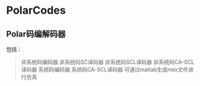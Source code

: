 # PolarCodes
Polar码编解码器
----------
包括：
>非系统码编码器
>非系统码SC译码器
>非系统码SCL译码器
>非系统码CA-SCL译码器
>系统码编码器
>系统码CA-SCL译码器
可通过matlab生成mex文件进行仿真

